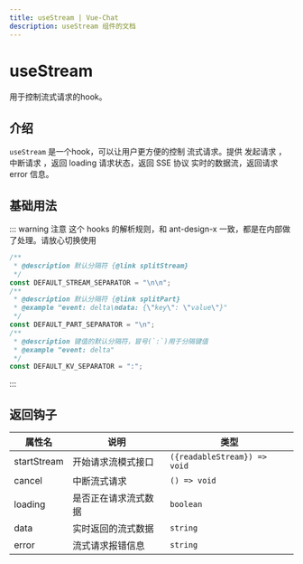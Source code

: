 ```yaml
---
title: useStream | Vue-Chat
description: useStream 组件的文档
---
```


# useStream

用于控制流式请求的hook。

## 介绍

`useStream` 是一个hook，可以让用户更方便的控制 流式请求。提供 发起请求 ，中断请求 ，返回 loading 请求状态，返回 SSE 协议 实时的数据流，返回请求 error 信息。

## 基础用法

<preview path="../demo/useStream/Basic.vue" title="基础用法" description="useStream 的基础用法"></preview>

::: warning 注意
这个 hooks 的解析规则，和 ant-design-x 一致，都是在内部做了处理。请放心切换使用

```ts
/**
 * @description 默认分隔符 {@link splitStream}
 */
const DEFAULT_STREAM_SEPARATOR = "\n\n";
/**
 * @description 默认分隔符 {@link splitPart}
 * @example "event: delta\ndata: {\"key\": \"value\"}"
 */
const DEFAULT_PART_SEPARATOR = "\n";
/**
 * @description 键值的默认分隔符，冒号(`:`)用于分隔键值
 * @example "event: delta"
 */
const DEFAULT_KV_SEPARATOR = ":";
```

:::

## 返回钩子

| 属性名      | 说明                 | 类型                         |
| ----------- | -------------------- | ---------------------------- |
| startStream | 开始请求流模式接口   | `({readableStream}) => void` |
| cancel      | 中断流式请求         | `() => void`                 |
| loading     | 是否正在请求流式数据 | `boolean`                    |
| data        | 实时返回的流式数据   | `string`                     |
| error       | 流式请求报错信息     | `string`                     |

